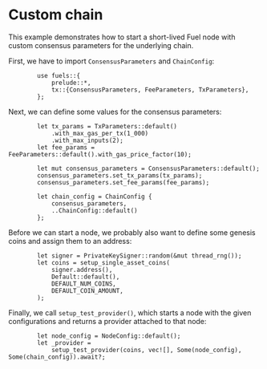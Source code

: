# Custom chain

This example demonstrates how to start a short-lived Fuel node with custom consensus parameters for the underlying chain.

First, we have to import `ConsensusParameters` and `ChainConfig`:

```rust,ignore
        use fuels::{
            prelude::*,
            tx::{ConsensusParameters, FeeParameters, TxParameters},
        };
```

Next, we can define some values for the consensus parameters:

```rust,ignore
        let tx_params = TxParameters::default()
            .with_max_gas_per_tx(1_000)
            .with_max_inputs(2);
        let fee_params = FeeParameters::default().with_gas_price_factor(10);

        let mut consensus_parameters = ConsensusParameters::default();
        consensus_parameters.set_tx_params(tx_params);
        consensus_parameters.set_fee_params(fee_params);

        let chain_config = ChainConfig {
            consensus_parameters,
            ..ChainConfig::default()
        };
```

Before we can start a node, we probably also want to define some genesis coins and assign them to an address:

```rust,ignore
        let signer = PrivateKeySigner::random(&mut thread_rng());
        let coins = setup_single_asset_coins(
            signer.address(),
            Default::default(),
            DEFAULT_NUM_COINS,
            DEFAULT_COIN_AMOUNT,
        );
```

Finally, we call `setup_test_provider()`, which starts a node with the given configurations and returns a
provider attached to that node:

```rust,ignore
        let node_config = NodeConfig::default();
        let _provider =
            setup_test_provider(coins, vec![], Some(node_config), Some(chain_config)).await?;
```
